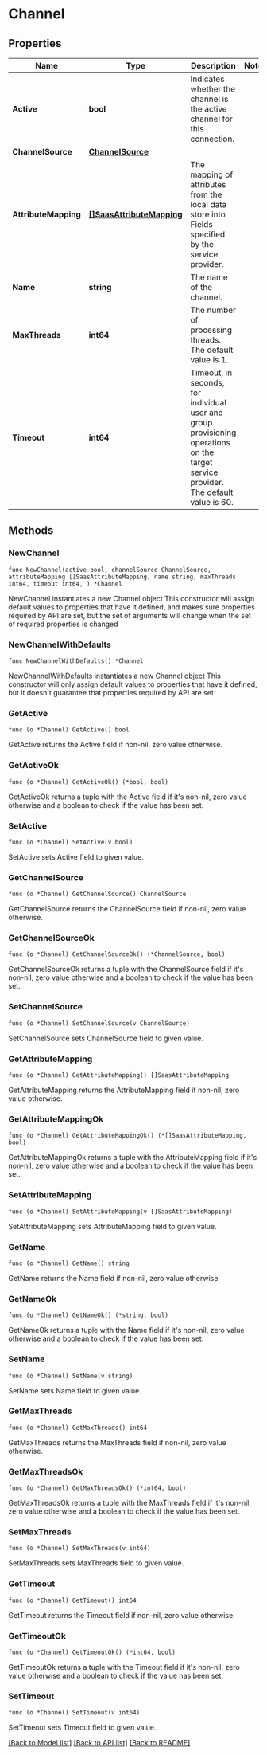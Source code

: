 # Channel

## Properties

Name | Type | Description | Notes
------------ | ------------- | ------------- | -------------
**Active** | **bool** | Indicates whether the channel is the active channel for this connection. | 
**ChannelSource** | [**ChannelSource**](ChannelSource.md) |  | 
**AttributeMapping** | [**[]SaasAttributeMapping**](SaasAttributeMapping.md) | The mapping of attributes from the local data store into Fields specified by the service provider. | 
**Name** | **string** | The name of the channel. | 
**MaxThreads** | **int64** | The number of processing threads. The default value is 1. | 
**Timeout** | **int64** | Timeout, in seconds, for individual user and group provisioning operations on the target service provider. The default value is 60. | 

## Methods

### NewChannel

`func NewChannel(active bool, channelSource ChannelSource, attributeMapping []SaasAttributeMapping, name string, maxThreads int64, timeout int64, ) *Channel`

NewChannel instantiates a new Channel object
This constructor will assign default values to properties that have it defined,
and makes sure properties required by API are set, but the set of arguments
will change when the set of required properties is changed

### NewChannelWithDefaults

`func NewChannelWithDefaults() *Channel`

NewChannelWithDefaults instantiates a new Channel object
This constructor will only assign default values to properties that have it defined,
but it doesn't guarantee that properties required by API are set

### GetActive

`func (o *Channel) GetActive() bool`

GetActive returns the Active field if non-nil, zero value otherwise.

### GetActiveOk

`func (o *Channel) GetActiveOk() (*bool, bool)`

GetActiveOk returns a tuple with the Active field if it's non-nil, zero value otherwise
and a boolean to check if the value has been set.

### SetActive

`func (o *Channel) SetActive(v bool)`

SetActive sets Active field to given value.


### GetChannelSource

`func (o *Channel) GetChannelSource() ChannelSource`

GetChannelSource returns the ChannelSource field if non-nil, zero value otherwise.

### GetChannelSourceOk

`func (o *Channel) GetChannelSourceOk() (*ChannelSource, bool)`

GetChannelSourceOk returns a tuple with the ChannelSource field if it's non-nil, zero value otherwise
and a boolean to check if the value has been set.

### SetChannelSource

`func (o *Channel) SetChannelSource(v ChannelSource)`

SetChannelSource sets ChannelSource field to given value.


### GetAttributeMapping

`func (o *Channel) GetAttributeMapping() []SaasAttributeMapping`

GetAttributeMapping returns the AttributeMapping field if non-nil, zero value otherwise.

### GetAttributeMappingOk

`func (o *Channel) GetAttributeMappingOk() (*[]SaasAttributeMapping, bool)`

GetAttributeMappingOk returns a tuple with the AttributeMapping field if it's non-nil, zero value otherwise
and a boolean to check if the value has been set.

### SetAttributeMapping

`func (o *Channel) SetAttributeMapping(v []SaasAttributeMapping)`

SetAttributeMapping sets AttributeMapping field to given value.


### GetName

`func (o *Channel) GetName() string`

GetName returns the Name field if non-nil, zero value otherwise.

### GetNameOk

`func (o *Channel) GetNameOk() (*string, bool)`

GetNameOk returns a tuple with the Name field if it's non-nil, zero value otherwise
and a boolean to check if the value has been set.

### SetName

`func (o *Channel) SetName(v string)`

SetName sets Name field to given value.


### GetMaxThreads

`func (o *Channel) GetMaxThreads() int64`

GetMaxThreads returns the MaxThreads field if non-nil, zero value otherwise.

### GetMaxThreadsOk

`func (o *Channel) GetMaxThreadsOk() (*int64, bool)`

GetMaxThreadsOk returns a tuple with the MaxThreads field if it's non-nil, zero value otherwise
and a boolean to check if the value has been set.

### SetMaxThreads

`func (o *Channel) SetMaxThreads(v int64)`

SetMaxThreads sets MaxThreads field to given value.


### GetTimeout

`func (o *Channel) GetTimeout() int64`

GetTimeout returns the Timeout field if non-nil, zero value otherwise.

### GetTimeoutOk

`func (o *Channel) GetTimeoutOk() (*int64, bool)`

GetTimeoutOk returns a tuple with the Timeout field if it's non-nil, zero value otherwise
and a boolean to check if the value has been set.

### SetTimeout

`func (o *Channel) SetTimeout(v int64)`

SetTimeout sets Timeout field to given value.



[[Back to Model list]](../README.md#documentation-for-models) [[Back to API list]](../README.md#documentation-for-api-endpoints) [[Back to README]](../README.md)


